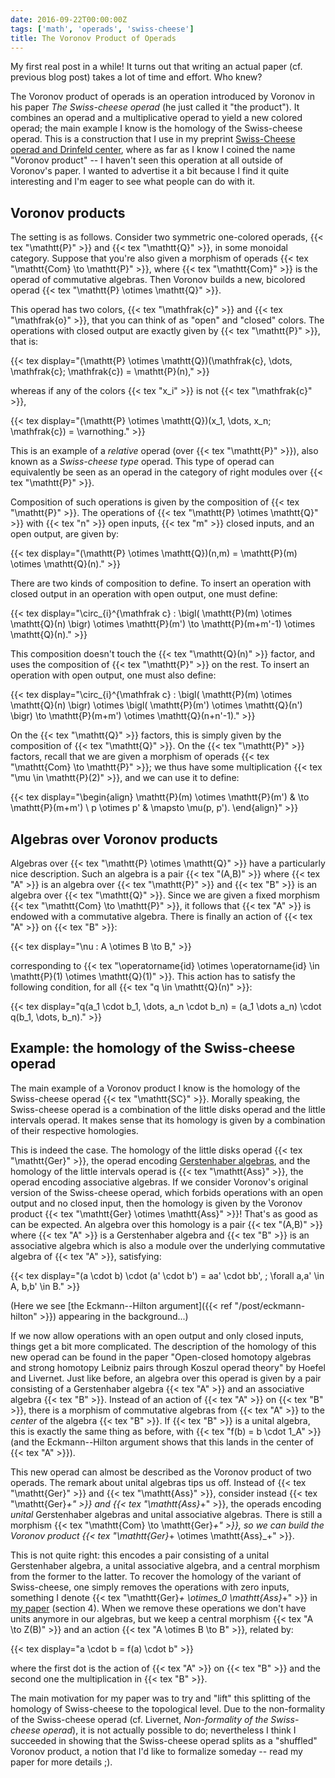 ```yaml
---
date: 2016-09-22T00:00:00Z
tags: ['math', 'operads', 'swiss-cheese']
title: The Voronov Product of Operads
---
```


My first real post in a while! It turns out that writing an actual paper (cf. previous blog post) takes a lot of time and effort. Who knew?

The Voronov product of operads is an operation introduced by Voronov in his paper *The Swiss-cheese operad* (he just called it "the product"). It combines an operad and a multiplicative operad to yield a new colored operad; the main example I know is the homology of the Swiss-cheese operad. This is a construction that I use in my preprint [Swiss-Cheese operad and Drinfeld center](http://arxiv.org/abs/1507.06844), where as far as I know I coined the name "Voronov product" -- I haven't seen this operation at all outside of Voronov's paper. I wanted to advertise it a bit because I find it quite interesting and I'm eager to see what people can do with it.
<!--more-->

## Voronov products

The setting is as follows. Consider two symmetric one-colored operads, {{< tex "\mathtt{P}" >}} and {{< tex "\mathtt{Q}" >}}, in some monoidal category. Suppose that you're also given a morphism of operads {{< tex "\mathtt{Com} \to \mathtt{P}" >}}, where {{< tex "\mathtt{Com}" >}} is the operad of commutative algebras. Then Voronov builds a new, bicolored operad {{< tex "\mathtt{P} \otimes \mathtt{Q}" >}}.

This operad has two colors, {{< tex "\mathfrak{c}" >}} and {{< tex "\mathfrak{o}" >}}, that you can think of as "open" and "closed" colors. The operations with closed output are exactly given by {{< tex "\mathtt{P}" >}}, that is:

{{< tex display="(\mathtt{P} \otimes \mathtt{Q})(\mathfrak{c}, \dots, \mathfrak{c}; \mathfrak{c}) = \mathtt{P}(n)," >}}

whereas if any of the colors {{< tex "x_i" >}} is not {{< tex "\mathfrak{c}" >}},

{{< tex display="(\mathtt{P} \otimes \mathtt{Q})(x_1, \dots, x_n; \mathfrak{c}) = \varnothing." >}}

This is an example of a *relative* operad (over {{< tex "\mathtt{P}" >}}), also known as a *Swiss-cheese type* operad. This type of operad can equivalently be seen as an operad in the category of right modules over {{< tex "\mathtt{P}" >}}.

Composition of such operations is given by the composition of {{< tex "\mathtt{P}" >}}. The operations of {{< tex "\mathtt{P} \otimes \mathtt{Q}" >}} with {{< tex "n" >}} open inputs, {{< tex "m" >}} closed inputs, and an open output, are given by:

{{< tex display="(\mathtt{P} \otimes \mathtt{Q})(n,m) = \mathtt{P}(m) \otimes \mathtt{Q}(n)." >}}

There are two kinds of composition to define. To insert an operation with closed output in an operation with open output, one must define:

{{< tex display="\circ_{i}^{\mathfrak c} : \bigl( \mathtt{P}(m) \otimes \mathtt{Q}(n) \bigr) \otimes \mathtt{P}(m') \to \mathtt{P}(m+m'-1) \otimes \mathtt{Q}(n)." >}}

This composition doesn't touch the {{< tex "\mathtt{Q}(n)" >}} factor, and uses the composition of {{< tex "\mathtt{P}" >}} on the rest. To insert an operation with open output, one must also define:

{{< tex display="\circ_{i}^{\mathfrak c} : \bigl( \mathtt{P}(m) \otimes \mathtt{Q}(n) \bigr) \otimes \bigl( \mathtt{P}(m') \otimes \mathtt{Q}(n') \bigr) \to \mathtt{P}(m+m') \otimes \mathtt{Q}(n+n'-1)." >}}

On the {{< tex "\mathtt{Q}" >}} factors, this is simply given by the composition of {{< tex "\mathtt{Q}" >}}. On the {{< tex "\mathtt{P}" >}} factors, recall that we are given a morphism of operads {{< tex "\mathtt{Com} \to \mathtt{P}" >}}; we thus have some multiplication {{< tex "\mu \in \mathtt{P}(2)" >}}, and we can use it to define:

{{< tex display="\begin{align} \mathtt{P}(m) \otimes \mathtt{P}(m') & \to \mathtt{P}(m+m') \\ p \otimes p' & \mapsto \mu(p, p'). \end{align}" >}}

## Algebras over Voronov products

Algebras over {{< tex "\mathtt{P} \otimes \mathtt{Q}" >}} have a particularly nice description. Such an algebra is a pair {{< tex "(A,B)" >}} where {{< tex "A" >}} is an algebra over {{< tex "\mathtt{P}" >}} and {{< tex "B" >}} is an algebra over {{< tex "\mathtt{Q}" >}}. Since we are given a fixed morphism {{< tex "\mathtt{Com} \to \mathtt{P}" >}}, it follows that {{< tex "A" >}} is endowed with a commutative algebra. There is finally an action of {{< tex "A" >}} on {{< tex "B" >}}:

{{< tex display="\nu : A \otimes B \to B," >}}

corresponding to {{< tex "\operatorname{id} \otimes \operatorname{id} \in \mathtt{P}(1) \otimes \mathtt{Q}(1)" >}}. This action has to satisfy the following condition, for all {{< tex "q \in \mathtt{Q}(n)" >}}:

{{< tex display="q(a_1 \cdot b_1, \dots, a_n \cdot b_n) = (a_1 \dots a_n) \cdot q(b_1, \dots, b_n)." >}}

## Example: the homology of the Swiss-cheese operad

The main example of a Voronov product I know is the homology of the Swiss-cheese operad {{< tex "\mathtt{SC}" >}}. Morally speaking, the Swiss-cheese operad is a combination of the little disks operad and the little intervals operad. It makes sense that its homology is given by a combination of their respective homologies.

This is indeed the case. The homology of the little disks operad {{< tex "\mathtt{Ger}" >}}, the operad encoding [Gerstenhaber algebras](https://en.wikipedia.org/wiki/Gerstenhaber_algebra), and the homology of the little intervals operad is {{< tex "\mathtt{Ass}" >}}, the operad encoding associative algebras. If we consider Voronov's original version of the Swiss-cheese operad, which forbids operations with an open output and no closed input, then the homology  is given by the Voronov product {{< tex "\mathtt{Ger} \otimes \mathtt{Ass}" >}}! That's as good as can be expected. An algebra over this homology is a pair {{< tex "(A,B)" >}} where {{< tex "A" >}} is a Gerstenhaber algebra and {{< tex "B" >}} is an associative algebra which is also a module over the underlying commutative algebra of {{< tex "A" >}}, satisfying:

{{< tex display="(a \cdot b) \cdot (a' \cdot b') = aa' \cdot bb', \; \forall a,a' \in A, b,b' \in B." >}}

(Here we see [the Eckmann--Hilton argument]({{< ref "/post/eckmann-hilton" >}}) appearing in the background...)

If we now allow operations with an open output and only closed inputs, things get a bit more complicated. The description of the homology of this new operad can be found in the paper "Open-closed homotopy algebras and strong homotopy Leibniz pairs through Koszul operad theory" by Hoefel and Livernet. Just like before, an algebra over this operad is given by a pair consisting of a Gerstenhaber algebra {{< tex "A" >}} and an associative algebra {{< tex "B" >}}. Instead of an action of {{< tex "A" >}} on {{< tex "B" >}}, there is a morphism of commutative algebras from {{< tex "A" >}} to the *center* of the algebra {{< tex "B" >}}. If {{< tex "B" >}} is a unital algebra, this is exactly the same thing as before, with {{< tex "f(b) = b \cdot 1_A" >}} (and the Eckmann--Hilton argument shows that this lands in the center of {{< tex "A" >}}).

This new operad can almost be described as the Voronov product of two operads. The remark about unital algebras tips us off. Instead of {{< tex "\mathtt{Ger}" >}} and {{< tex "\mathtt{Ass}" >}}, consider instead {{< tex "\mathtt{Ger}_+" >}} and {{< tex "\mathtt{Ass}_+" >}}, the operads encoding *unital* Gerstenhaber algebras and unital associative algebras. There is still a morphism {{< tex "\mathtt{Com} \to \mathtt{Ger}_+" >}}, so we can build the Voronov product {{< tex "\mathtt{Ger}_+ \otimes \mathtt{Ass}_+" >}}.

This is not quite right: this encodes a pair consisting of a unital Gerstenhaber algebra, a unital associative algebra, and a central morphism from the former to the latter. To recover the homology of the variant of Swiss-cheese, one simply removes the operations with zero inputs, something I denote {{< tex "\mathtt{Ger}_+ \otimes_0 \mathtt{Ass}_+" >}} in [my paper](http://arxiv.org/abs/1507.06844) (section 4). When we remove these operations we don't have units anymore in our algebras, but we keep a central morphism {{< tex "A \to Z(B)" >}} and an action {{< tex "A \otimes B \to B" >}}, related by:

{{< tex display="a \cdot b = f(a) \cdot b" >}}

where the first dot is the action of {{< tex "A" >}} on {{< tex "B" >}} and the second one the multiplication in {{< tex "B" >}}.

The main motivation for my paper was to try and "lift" this splitting of the homology of Swiss-cheese to the topological level. Due to the non-formality of the Swiss-cheese operad (cf. Livernet, *Non-formality of the Swiss-cheese operad*), it is not actually possible to do; nevertheless I think I succeeded in showing that the Swiss-cheese operad splits as a "shuffled" Voronov product, a notion that I'd like to formalize someday -- read my paper for more details ;).
